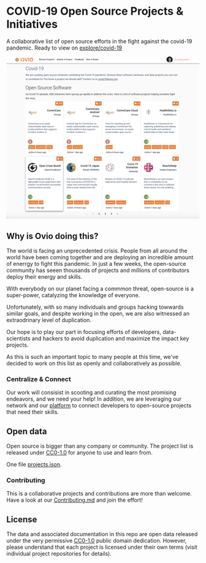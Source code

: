 # COVID-19 Open Source Projects & Initiatives

A collaborative list of open source efforts in the fight against the covid-19 pandemic. Ready to view on [explore/covid-19](https://explore.ovio.org/covid-19)

![covid-19 issue](explore-covid-19.png)

## Why is Ovio doing this?

The world is facing an unprecedented crisis. People from all around the world have been coming together and are deploying an incredible amount of enerrgy to fight this pandemic. In just a few weeks, the open-source community has seeen thousands of projects and millions of contributors deploy their energy and skills.

With everybody on our planet facing a commmon threat, open-source is a super-power, catalyzing the knowledge of everyone.

Unfortunately, with so many individuals and groups hacking towwards similar goals, and despite working in the open, we are also witnessed an extraodrinary level of duplication.

Our hope is to play our part in focusing efforts of developers, data-scientists and hackers to avoid duplication and maximize the impact key projects.

As this is such an important topic to many people at this time, we've decided to work on this list as openly and collaboratively as possible.

### Centralize & Connect

Our work will consisist in scooting and curating the most promising endeavors, and we need your help!
In addition, we are leveraging our network and our [platform](https://explore.ovio.org) to connect developers to open-source projects that need their skills.

## Open data

Open source is bigger than any company or community. The project list is released under [CC0-1.0](#license) for anyone to use and learn from.

One file [projects.json](https://github.com/oviohub/covid-19-projects/blob/master/projects.json).

### Contributing

This is a collaborative projects and contributions are more than welcome. Have a look at our [Contributing.md](https://github.com/oviohub/covid-19-projects/blob/master/CONTRIBUTING.md) and join the effort!

## License

The data and associated documentation in this repo are open data released under the very permissive [CC0-1.0](LICENSE) public domain dedication. However, please understand that each project is licensed under their own terms (visit individual project repositories for details).
